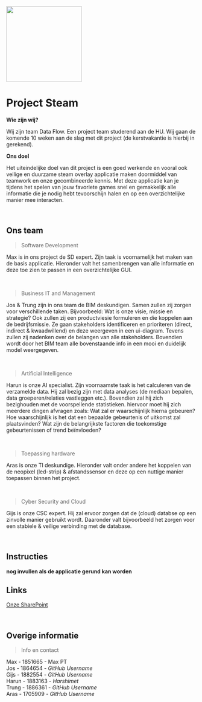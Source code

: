 <img src="https://www.nuvo.nl/app/uploads/2018/12/Logo-Hogeschool-Utrecht-768x768.png" width="200" />

# Project Steam
**Wie zijn wij?**

Wij zijn team Data Flow. 
Een project team studerend aan de HU. 
Wij gaan de komende 10 weken aan de slag met dit project (de kerstvakantie is hierbij in gerekend). 


**Ons doel**

Het uiteindelijke doel van dit project is een goed werkende en vooral ook veilige en duurzame steam 
overlay applicatie maken doormiddel van teamwork en onze gecombineerde kennis.
Met deze applicatie kan je tijdens het spelen van jouw favoriete games snel en gemakkelijk alle informatie die je nodig hebt tevoorschijn halen en op een overzichtelijke manier mee interacten.

<br />

## Ons team

> Software Development

Max is in ons project de SD expert.
Zijn taak is voornamelijk het maken van de basis applicatie.
Hieronder valt het samenbrengen van alle informatie en deze toe zien te passen in een overzichtelijke GUI.

<br />


> Business IT and Management

Jos & Trung zijn in ons team de BIM deskundigen.
Samen zullen zij zorgen voor verschillende taken.
Bijvoorbeeld: Wat is onze visie, missie en strategie?
Ook zullen zij een productviesie formuleren en die koppelen aan de bedrijfsmissie.
Ze gaan stakeholders identificeren en prioriteren (direct, indirect & kwaadwillend) en deze weergeven in een ui-diagram.
Tevens zullen zij nadenken over de belangen van alle stakeholders.
Bovendien wordt door het BIM team alle bovenstaande info in een mooi en duidelijk model weergegeven.

<br />


> Artificial Intelligence

Harun is onze AI specialist.
Zijn voornaamste taak is het calculeren van de verzamelde data.
Hij zal bezig zijn met data analyses (de mediaan bepalen, data groeperen/relaties vastleggen etc.).
Bovendien zal hij zich bezighouden met de voorspellende statistieken.
hiervoor moet hij zich meerdere dingen afvragen zoals:
Wat zal er waarschijnlijk hierna gebeuren?
Hoe waarschijnlijk is het dat een bepaalde gebeurtenis of uitkomst zal plaatsvinden?
Wat zijn de belangrijkste factoren die toekomstige gebeurtenissen of trend beïnvloeden?

<br />


> Toepassing hardware

Aras is onze TI deskundige.
Hieronder valt onder andere het koppelen van de neopixel (led-strip) & afstandssensor en deze
op een nuttige manier toepassen binnen het project.

<br />


> Cyber Security and Cloud

Gijs is onze CSC expert.
Hij zal ervoor zorgen dat de (cloud) databse op een zinvolle manier gebruikt wordt.
Daaronder valt bijvoorbeeld het zorgen voor een stabiele & veilige verbinding met de database.

<br />

## Instructies

**nog invullen als de applicatie gerund kan worden**
<br />

## Links

[Onze SharePoint](https://hogeschoolutrecht.sharepoint.com/:u:/r/sites/int_Onderwijs_data-flow/SitePages/ProjectHome.aspx?csf=1&web=1&e=RZOXEI)

<br />

## Overige informatie

> Info en contact

Max - 1851665 - Max PT<br />
Jos - 1864654 - *GitHub Username*<br />
Gijs - 1882554 - *GitHub Username*<br />
Harun - 1883163 - *Harshimet*<br />
Trung - 1886361 - *GitHub Username*<br />
Aras - 1705909 - *GitHub Username*<br />
